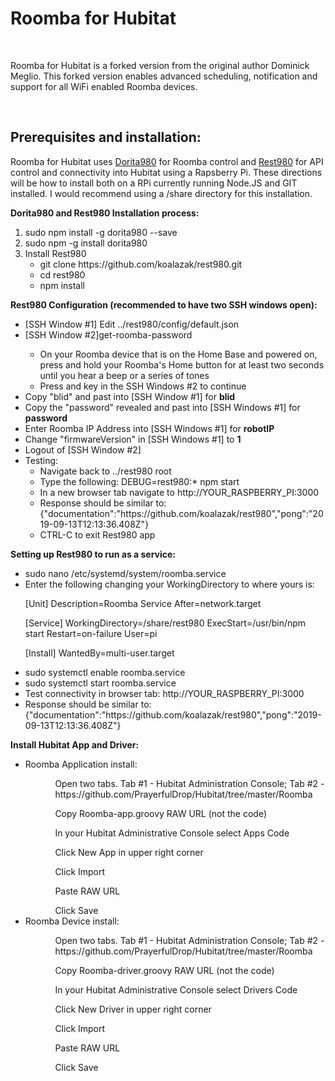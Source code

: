 <h1>Roomba for Hubitat</h1><br>
<p>Roomba for Hubitat is a forked version from the original author Dominick Meglio.  This forked version enables advanced scheduling, notification and 
support for all WiFi enabled Roomba devices.</p>
<br>
<h2>Prerequisites and installation:</h2>
<p>Roomba for Hubitat uses <a href="https://github.com/koalazak/dorita980">Dorita980</a> for Roomba control and <a href="https://github.com/koalazak/rest980">Rest980</a> for API control and connectivity into Hubitat using a Rapsberry Pi.  These directions will be how to install both on a RPi currently running Node.JS and GIT installed.  I would recommend using a /share directory for this installation.</p>
<b>Dorita980 and Rest980 Installation process:</b>
<p>
<ol>
  <li>sudo npm install -g dorita980 --save</li>
  <li>sudo npm -g install dorita980</li>
  <li>Install Rest980
    <ul><li>git clone https://github.com/koalazak/rest980.git</li>
    <li>cd rest980</li>
    <li>npm install</li></ul></li>
</ol>
</p>
<b>Rest980 Configuration (recommended to have two SSH windows open):</b>
<ul>
  <li>[SSH Window #1] Edit ../rest980/config/default.json</li>
  <li>[SSH Window #2]get-roomba-password <YOUR_ROOMBA_IP_ADDRESS>
  <ul><li>On your Roomba device that is on the Home Base and powered on, press and hold your Roomba's Home button for at least two seconds until you hear a beep or a series of tones</li>
  <li>Press and key in the SSH Windows #2 to continue</li></ul>
  <li>Copy "blid" and past into [SSH Window #1] for <b>blid</b></li>
  <li>Copy the "password" revealed and past into [SSH Windows #1] for <b>password</b></li>
  <li>Enter Roomba IP Address into [SSH Windows #1] for <b>robotIP</b></li>
  <li>Change "firmwareVersion" in [SSH Windows #1] to <b>1</b></li>
    <li>Logout of [SSH Window #2]</li>
    <li>Testing:<ul>
      <li>Navigate back to ../rest980 root</li>
      <li>Type the following: DEBUG=rest980:* npm start</li>
      <li>In a new browser tab navigate to http://YOUR_RASPBERRY_PI:3000</li>
      <li>Response should be similar to: {"documentation":"https://github.com/koalazak/rest980","pong":"2019-09-13T12:13:36.408Z"}</li>       <li>CTRL-C to exit Rest980 app</li></ul>
</ul>
    <b>Setting up Rest980 to run as a service:</b>
    <ul><li>sudo nano /etc/systemd/system/roomba.service</li>
      <li>Enter the following changing your WorkingDirectory to where yours is:<br><p>
[Unit]
Description=Roomba Service
After=network.target

[Service]
WorkingDirectory=/share/rest980
ExecStart=/usr/bin/npm start
Restart=on-failure
User=pi

[Install]
WantedBy=multi-user.target
</p></li>
<li>sudo systemctl enable roomba.service</li>
<li>sudo systemctl start roomba.service</li>
<li>Test connectivity in browser tab: http://YOUR_RASPBERRY_PI:3000</li>
<li>Response should be similar to: {"documentation":"https://github.com/koalazak/rest980","pong":"2019-09-13T12:13:36.408Z"}</li>       
  </ul>
  
<b>Install Hubitat App and Driver:</b>
<ul><li>Roomba Application install:<ul>
  <ol>Open two tabs.  Tab #1 - Hubitat Administration Console; Tab #2 - https://github.com/PrayerfulDrop/Hubitat/tree/master/Roomba</ol>
  <ol>Copy Roomba-app.groovy RAW URL (not the code)</ol>
  <ol>In your Hubitat Administrative Console select Apps Code</ol>
  <ol>Click New App in upper right corner</ol>
  <ol>Click Import</ol>
  <ol>Paste RAW URL</ol>
  <ol>Click Save</ol></ul></li>
 <li>Roomba Device install:<ul>
  <ol>Open two tabs.  Tab #1 - Hubitat Administration Console; Tab #2 - https://github.com/PrayerfulDrop/Hubitat/tree/master/Roomba</ol>
  <ol>Copy Roomba-driver.groovy RAW URL (not the code)</ol>
  <ol>In your Hubitat Administrative Console select Drivers Code</ol>
  <ol>Click New Driver in upper right corner</ol>
  <ol>Click Import</ol>
  <ol>Paste RAW URL</ol>
  <ol>Click Save</ol></ul></li>
</ul>

    
